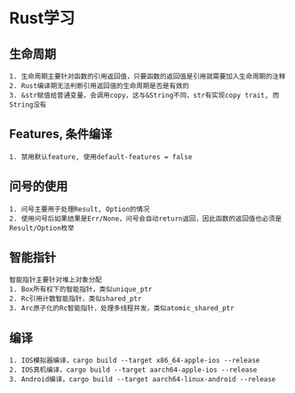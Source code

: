 # Rust学习

## 生命周期
```
1. 生命周期主要针对函数的引用返回值，只要函数的返回值是引用就需要加入生命周期的注释
2. Rust编译期无法判断引用返回值的生命周期是否是有效的
3. &str赋值给普通变量，会调用copy，这与&String不同，str有实现copy trait, 而String没有
```

## Features, 条件编译
```
1. 禁用默认feature, 使用default-features = false
```

## 问号的使用
```
1. 问号主要用于处理Result, Option的情况
2. 使用问号后如果结果是Err/None，问号会自动return返回，因此函数的返回值也必须是Result/Option枚举
```

## 智能指针
```
智能指针主要针对堆上对象分配
1. Box所有权下的智能指针，类似unique_ptr
2. Rc引用计数智能指针，类似shared_ptr
3. Arc原子化的Rc智能指针，处理多线程并发，类似atomic_shared_ptr
```

## 编译
```
1. IOS模拟器编译，cargo build --target x86_64-apple-ios --release
2. IOS真机编译，cargo build --target aarch64-apple-ios --release
3. Android编译，cargo build --target aarch64-linux-android --release
```